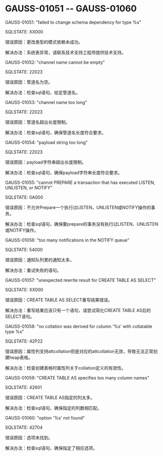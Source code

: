 # GAUSS-01051 -- GAUSS-01060

GAUSS-01051: "failed to change schema dependency for type %s"

SQLSTATE: XX000

错误原因：更改类型的模式依赖未成功。

解决办法：系统表异常，请联系技术支持工程师提供技术支持。

GAUSS-01052: "channel name cannot be empty"

SQLSTATE: 22023

错误原因：管道名为空。

解决办法：检查sql语句，给定管道名。

GAUSS-01053: "channel name too long"

SQLSTATE: 22023

错误原因：管道名超出长度限制。

解决办法：检查sql语句，确保管道名长度符合要求。

GAUSS-01054: "payload string too long"

SQLSTATE: 22023

错误原因：payload字符串超出长度限制。

解决办法：检查sql语句，确保payload字符串长度符合要求。

GAUSS-01055: "cannot PREPARE a transaction that has executed LISTEN, UNLISTEN, or NOTIFY"

SQLSTATE: 0A000

错误原因：不允许Prepare一个执行过LISTEN，UNLISTEN或NOTIFY操作的事务。

解决办法：检查sql语句，确保要prepare的事务没有执行过LISTEN、UNLISTEN或NOTIFY操作。

GAUSS-01056: "too many notifications in the NOTIFY queue"

SQLSTATE: 54000

错误原因：通知队列里的通知太多。

解决办法：重试失败的语句。

GAUSS-01057: "unexpected rewrite result for CREATE TABLE AS SELECT"

SQLSTATE: XX000

错误原因：CREATE TABLE AS SELECT重写结果错误。

解决办法：重写结果应该只有一个语句，请尝试简化CREATE TABLE AS后的SELECT语句。

GAUSS-01058: "no collation was derived for column '%s' with collatable type %s"

SQLSTATE: 42P22

错误原因：属性列支持attcollation但是对应的attcollation无效，导致无法正常创建heap表格。

解决办法：检查创建表格时属性列关于collation定义的有效性。

GAUSS-01059: "CREATE TABLE AS specifies too many column names"

SQLSTATE: 42601

错误原因：CREATE TABLE AS指定的列太多。

解决办法：检查sql语句，确保指定的列数相匹配。

GAUSS-01060: "option '%s' not found"

SQLSTATE: 42704

错误原因：选项未找到。

解决办法：检查sql语句，确保指定了相应选项。
